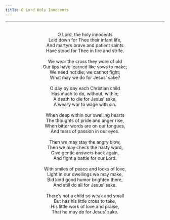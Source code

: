 ```yaml
---
title: O Lord Holy Innocents
---
```


---
<center>
<br/>
O Lord, the holy innocents<br/>
Laid down for Thee their infant life,<br/>
And martyrs brave and patient saints<br/>
Have stood for Thee in fire and strife.<br/>
<br/>
We wear the cross they wore of old<br/>
Our lips have learned like vows to make;<br/>
We need not die; we cannot fight;<br/>
What may we do for Jesus’ sake?<br/>
<br/>
O day by day each Christian child<br/>
Has much to do, without, within;<br/>
A death to die for Jesus’ sake,<br/>
A weary war to wage with sin.<br/>
<br/>
When deep within our swelling hearts<br/>
The thoughts of pride and anger rise,<br/>
When bitter words are on our tongues,<br/>
And tears of passion in our eyes.<br/>
<br/>
Then we may stay the angry blow,<br/>
Then we may check the hasty word,<br/>
Give gentle answers back again,<br/>
And fight a battle for our Lord.<br/>
<br/>
With smiles of peace and looks of love,<br/>
Light in our dwellings we may make,<br/>
Bid kind good humor brighten there,<br/>
And still do all for Jesus’ sake.<br/>
<br/>
There’s not a child so weak and small<br/>
But has his little cross to take,<br/>
His little work of love and praise,<br/>
That he may do for Jesus’ sake.<br/>

</center>